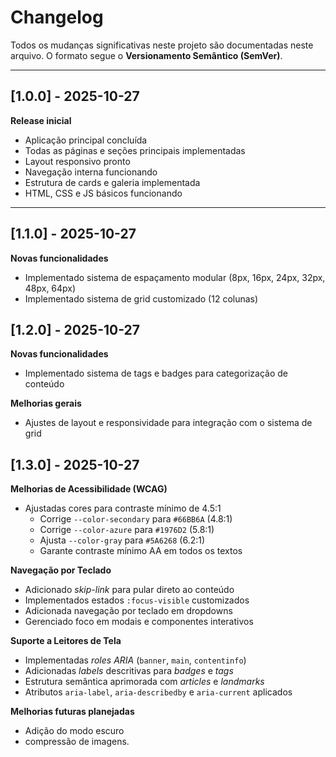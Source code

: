 # Changelog

Todos os mudanças significativas neste projeto são documentadas neste arquivo.
O formato segue o **Versionamento Semântico (SemVer)**.

---

## [1.0.0] - 2025-10-27
**Release inicial**
- Aplicação principal concluída
- Todas as páginas e seções principais implementadas
- Layout responsivo pronto
- Navegação interna funcionando
- Estrutura de cards e galeria implementada
- HTML, CSS e JS básicos funcionando

---
## [1.1.0] - 2025-10-27
**Novas funcionalidades**
- Implementado sistema de espaçamento modular (8px, 16px, 24px, 32px, 48px, 64px)
- Implementado sistema de grid customizado (12 colunas)


## [1.2.0] - 2025-10-27
**Novas funcionalidades**
- Implementado sistema de tags e badges para categorização de conteúdo

**Melhorias gerais**
- Ajustes de layout e responsividade para integração com o sistema de grid
## [1.3.0] - 2025-10-27


**Melhorias de Acessibilidade (WCAG)**
- Ajustadas cores para contraste mínimo de 4.5:1
  - Corrige `--color-secondary` para `#66BB6A` (4.8:1)
  - Corrige `--color-azure` para `#1976D2` (5.8:1)
  - Ajusta `--color-gray` para `#5A6268` (6.2:1)
  - Garante contraste mínimo AA em todos os textos

**Navegação por Teclado**
- Adicionado *skip-link* para pular direto ao conteúdo
- Implementados estados `:focus-visible` customizados
- Adicionada navegação por teclado em dropdowns
- Gerenciado foco em modais e componentes interativos

**Suporte a Leitores de Tela**
- Implementadas *roles ARIA* (`banner`, `main`, `contentinfo`)
- Adicionadas *labels* descritivas para *badges* e *tags*
- Estrutura semântica aprimorada com *articles* e *landmarks*
- Atributos `aria-label`, `aria-describedby` e `aria-current` aplicados



**Melhorias futuras planejadas**
- Adição do modo escuro
- compressão de imagens.


